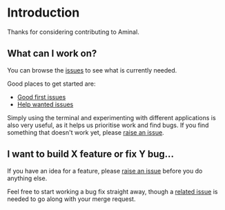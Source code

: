 # Introduction

Thanks for considering contributing to Aminal. 

## What can I work on?

You can browse the [issues](https://github.com/liamg/aminal/issues) to see what is currently needed.

Good places to get started are:

- [Good first issues](https://github.com/liamg/aminal/issues?q=is%3Aissue+is%3Aopen+label%3A%22good+first+issue%22)
- [Help wanted issues](https://github.com/liamg/aminal/issues?q=is%3Aissue+is%3Aopen+label%3A%22help+wanted%22)

Simply using the terminal and experimenting with different applications is also very useful, as it helps us prioritise work and find bugs. If you find something that doesn't work yet, please [raise an issue](https://github.com/liamg/aminal/issues/new/choose).

## I want to build X feature or fix Y bug...

If you have an idea for a feature, please [raise an issue](https://github.com/liamg/aminal/issues/new/choose) before you do anything else.

Feel free to start working a bug fix straight away, though a [related issue](https://github.com/liamg/aminal/issues/new/choose) is needed to go along with your merge request.

